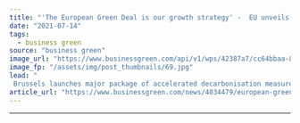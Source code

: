 ```yaml
---
title: "'The European Green Deal is our growth strategy' -  EU unveils sweeping 'Fit for 55' strategy"
date: "2021-07-14"
tags: 
  - business green
source: "business green"
image_url: "https://www.businessgreen.com/api/v1/wps/42387a7/cc64bbaa-878a-49ca-88f1-51e1535b6a9f/6/Ursula-Leyen-185x114.jpg"
image_fp: "/assets/img/post_thumbnails/69.jpg"
lead: "
 Brussels launches major package of accelerated decarbonisation measures, including tax reforms, new clean energy targets, and carbon border tariffs ..."
article_url: "https://www.businessgreen.com/news/4034479/european-green-deal-growth-strategy-eu-unveils-sweeping-fit-55-strategy"
---
```


---

